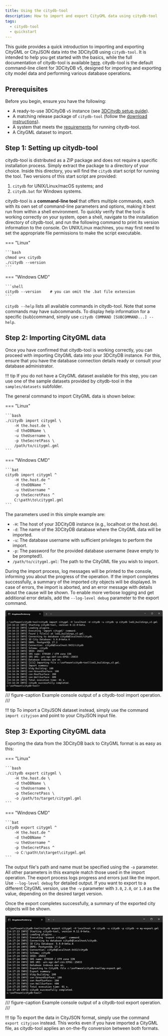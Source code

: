 ```yaml
---
title: Using the citydb-tool
description: How to import and export CityGML data using citydb-tool
tags:
  - citydb-tool
  - quickstart
---
```


This guide provides a quick introduction to importing and exporting CityGML or CityJSON data into the 3DCityDB
using `citydb-tool`. It is intended to help you get started with the basics, while the full documentation
of citydb-tool is available [here](../citydb-tool/index.md). citydb-tool is the default command-line client for
3DCityDB v5, designed for importing and exporting city model data and performing various database operations.

## Prerequisites

Before you begin, ensure you have the following:

- A ready-to-use 3DCityDB `v5` instance (see [3DCitydb setup guide](setup.md)).
- A matching release package of `citydb-tool` (follow the [download instructions](../download.md)).
- A system that meets the [requirements](requirements.md#citydb-tool-database-client) for running citydb-tool.
- A CityGML dataset to import.

## Step 1: Setting up citydb-tool

citydb-tool is distributed as a ZIP package and does not require a specific installation process. Simply extract the
package to a directory of your choice. Inside this directory, you will find the `citydb` start script for running
the tool. Two versions of this start script are provided:

1. `citydb` for UNIX/Linux/macOS systems; and
2. `citydb.bat` for Windows systems.

citydb-tool is a **command-line tool** that offers multiple commands, each with its own set of command-line parameters
and options, making it best run from within a shell environment. To quickly verify that the tool is working
correctly on your system, open a shell, navigate to the installation directory of citydb-tool, and run the
following command to print its version information to the console. On UNIX/Linux machines, you may first need to
set the appropriate file permissions to make the script executable.

=== "Linux"

    ```bash
    chmod u+x citydb
    ./citydb --version
    ```

=== "Windows CMD"

    ```shell
    citydb --version    # you can omit the .bat file extension
    ```

`citydb --help` lists all available commands in citydb-tool. Note that some commands may have subcommands.
To display help information for a specific (sub)command, simply use `citydb COMMAND [SUBCOMMAND...] --help`.

## Step 2: Importing CityGML data

Once you have confirmed that citydb-tool is working correctly, you can proceed with importing CityGML data into
your 3DCityDB instance. For this, ensure that you have the database connection details ready or consult your
database administrator.

!!! tip
    If you do not have a CityGML dataset available for this step, you can use one of the sample
    datasets provided by citydb-tool in the `samples/datasets` subfolder.

The general command to import CityGML data is shown below:

=== "Linux"

    ```bash
    ./citydb import citygml \
        -H the.host.de \
        -d theDBName \
        -u theUsername \
        -p theSecretPass \
        /path/to/citygml.gml
    ```

=== "Windows CMD"

    ```bat
    citydb import citygml ^
        -H the.host.de ^
        -d theDBName ^
        -u theUsername ^
        -p theSecretPass ^
        C:\path\to\citygml.gml
    ```

The parameters used in this simple example are:

- `-H`: The host of your 3DCityDB instance (e.g., localhost or the.host.de).
- `-d`: The name of the 3DCityDB database where the CityGML data will be imported.
- `-u`: The database username with sufficient privileges to perform the import.
- `-p`: The password for the provided database username (leave empty to be prompted!).
- `/path/to/citygml.gml`: The path to the CityGML file you wish to import.

During the import process, log messages will be printed to the console, informing you about the progress of the
operation. If the import completes successfully, a summary of the imported city objects will be
displayed. In case of errors, the import is aborted, and an error message with details about the cause
will be shown. To enable more verbose logging and get additional error details, add the `--log-level debug`
parameter to the export command.

![citydb-import command](assets/citydb-import.png)
/// figure-caption
Example console output of a citydb-tool import operation.
///

!!! tip
    To import a CityJSON dataset instead, simply use the command `import cityjson` and point to
    your CityJSON input file.

## Step 3: Exporting CityGML data

Exporting the data from the 3DCityDB back to CityGML format is as easy as this:

=== "Linux"

    ```bash
    ./citydb export citygml \
        -H the.host.de \
        -d theDBName \
        -u theUsername \
        -p theSecretPass \
        -o /path/to/target/citygml.gml
    ```

=== "Windows CMD"

    ```bat
    citydb export citygml ^
        -H the.host.de ^
        -d theDBName ^
        -u theUsername ^
        -p theSecretPass ^
        -o C:\path\to\target\citygml.gml
    ```

The output file's path and name must be specified using the `-o` parameter. All other parameters in this example match
those used in the import operation. The export process logs progress and errors just like the import.
Use `--log-level debug` for detailed output. If you want to export to a different CityGML version, use the
`-v` parameter with `3.0`, `2.0`, or `1.0` as the value, depending on the desired target version.

Once the export completes successfully, a summary of the exported city objects will be shown.

![citydb-export command](assets/citydb-export.png)
/// figure-caption
Example console output of a citydb-tool export operation.
///

!!! tip
    To export the data in CityJSON format, simply use the command `export cityjson` instead. This works
    even if you have imported a CityGML file, as citydb-tool applies an on-the-fly conversion between both formats.
